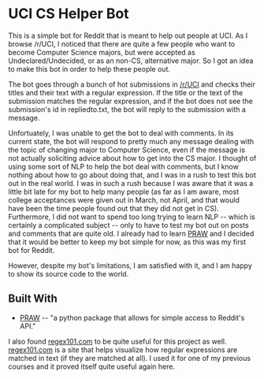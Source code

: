 # UCI CS Helper Bot

This is a simple bot for Reddit that is meant to help out people at UCI. As I browse /r/UCI, I noticed that there are quite a few people who want to become Computer Science majors, but were accepted as Undeclared/Undecided, or as an non-CS, alternative major. So I got an idea to make this bot in order to help these people out. 

The bot goes through a bunch of hot submissions in [/r/UCI](https://www.reddit.com/r/UCI/) and checks their titles and their text with a regular expression. If the title or the text of the submission matches the regular expression, and if the bot does not see the submission's id in repliedto.txt, the bot will reply to the submission with a message. 

Unfortuately, I was unable to get the bot to deal with comments. In its current state, the bot will respond to pretty much any message dealing with the topic of changing major to Computer Science, even if the message is not actually soliciting advice about how to get into the CS major. I thought of using some sort of NLP to help the bot deal with comments, but I know nothing about how to go about doing that, and I was in a rush to test this bot out in the real world. I was in such a rush because I was aware that it was a little bit late for my bot to help many people (as far as I am aware, most college acceptances were given out in March, not April, and that would have been the time people found out that they did not get in CS). Furthermore, I did not want to spend too long trying to learn NLP -- which is certainly a complicated subject -- only to have to test my bot out on posts and comments that are quite old. I already had to learn [PRAW](https://github.com/praw-dev/praw) and I decided that it would be better to keep my bot simple for now, as this was my first bot for Reddit.

However, despite my bot's limitations, I am satisfied with it, and I am happy to show its source code to the world.


## Built With
* [PRAW](https://github.com/praw-dev/praw) -- "a python package that allows for simple access to Reddit's API."

I also found [regex101.com](https://regex101.com/) to be quite useful for this project as well. [regex101.com](https://regex101.com/) is a site that helps visualize how regular expressions are matched in text (if they are matched at all). I used it for one of my previous courses and it proved itself quite useful again here. 
